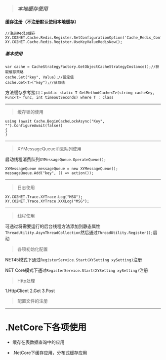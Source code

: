 ﻿


> ### _本地缓存使用_
#### 缓存注册（不注册默认使用本地缓存）
```
//注册Redis缓存
XY.CO2NET.Cache.Redis.Register.SetConfigurationOption('Cache_Redis_Configuration');
XY.CO2NET.Cache.Redis.Register.UseKeyValueRedisNow();
```
##### 基本使用
```
var cache = CacheStrategyFactory.GetObjectCacheStrategyInstance();//获取缓存策略
cache.Set("key", Value);//设定值
cache.Get<T>("key");//获取值
```
方法缓存参考接口：`public static T GetMethodCache<T>(string cacheKey, Func<T> func, int timeoutSeconds) where T : class`
***

> 缓存锁的使用
```
using (await Cache.BeginCacheLockAsync("Key", "").ConfigureAwait(false))
{
}
```
***
> XYMessageQueue消息队列使用

启动线程消费队列`XYMessageQueue.OperateQueue();`

```
XYMessageQueue messageQueue = new XYMessageQueue();
messageQueue.Add("key", () => action());
```
***
> 日志使用
```
XY.CO2NET.Trace.XYTrace.Log("MSG");
XY.CO2NET.Trace.XYTrace.XXXLog("MSG");
```
***
> 线程使用

可通过将需要运行的后台线程方法添加到静态属性`ThreadUtility.AsynThreadCollection`然后通过`ThreadUtility.Register();`启动

> 各项初始化配置

NET45模式下通过`RegisterService.Start(XYSetting xySetting)`注册

NET Core模式下通过`RegisterService.Start(XYSetting xySetting)`注册


> Http处理

1.HttpClient
2.Get
3.Post



> 配置文件的注册


***

# .NetCore下各项使用

+ 缓存在表数据查询中的应用

+ .NetCore下缓存应用，分布式缓存应用
